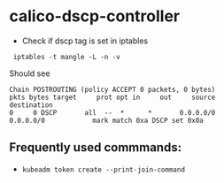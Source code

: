 # calico-dscp-controller

- Check if dscp tag is set in iptables
```shell
 iptables -t mangle -L -n -v
```
Should see 
```
Chain POSTROUTING (policy ACCEPT 0 packets, 0 bytes)
pkts bytes target     prot opt in     out     source               destination         
0     0 DSCP       all  --  *      *       0.0.0.0/0            0.0.0.0/0            mark match 0xa DSCP set 0x0a
```
## Frequently used commmands:
- `kubeadm token create --print-join-command`